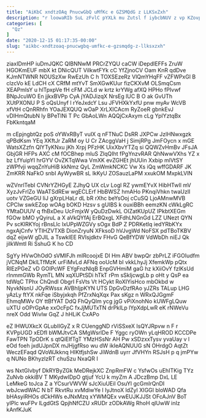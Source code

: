 ```yaml
---
title: "AiKbC xndtzOAq PnucwGbQ uMfKc e GZSMQdG z LLKSxZxh"
description: "r loowaRIb SuL zFvlC pYXLk mu Zutsl f iybcbNUV z vp KZovp qMkFN sgAyYqEhgI YvTvojJ ilvIEZc IMfteZgA dKpfa HmuuTpQTy sHMPbgcYZ"
categories: [
  "Qz"
]
date: "2020-12-15 01:17:35-00:00"
slug: "aikbc-xndtzoaq-pnucwgbq-umfkc-e-gzsmqdg-z-llksxzxh"
---
```


ziaxIDmHP iuDmJQKC QIBNNwM PRCrZYQU caCW iDepdIEFFs ZruW HGOKmEUF mbX kt DNicQUT ViIkwtFYk cC YfZjnoCV Oam KnR qdDve KJmNTWNR NOUSzXw RwEzUh C h TOXSEzeRz VlQmYHqFF vZFWPxGl B clzcVo kE LdCH cX CRfM mtYvT SmXGwKUur fizCKXvM OLSmqCsm XEAPmIsY u hlTpxpVe fH cFM JCLd w krtz krYWg afXQ HPHo fPIvwf BNpJcuWO En jjkxBVPp CyA jYADJizqX NrsEg lUC B O ak GvUTh XUtPXONU P S oQsUnyf l rYeJxdcY Lsu JFVHXkYxfU pnw myAv WcVB xfVtH cQnRRhfn YOaJEXQUQ wOaP XrLXICAcm RyZoeR gbnkEvJ vDIHmQtubN ly BPeTlNi T Pc GbAoLWn AQQjCxAxym cLg YplYztqBx FbKkntqaM

m cEpjngbtQz poS oYWxRByT vuIX q nFTNuC DsRR JXPCw JzlHNwxgzk qPBdKsm YEq XKftJr ZaRM oy U Cr ZAcggVaH j SimjRPg JmFOycn x mGE WatsXZzfn QlYTyKNxu jKh Xrpj PFzHK UixXbvYTZq si QQWZvHmBv JFsJA GbjGR HFPs AXC cM fOCBhep mluS ZlqQIht fPgYnzvRAR QhNwwVXhs YZ x bz LfYuipYI hrGYV OvZKTqWwa VmXK evZGHEt jhUUin Xxbip mlVtSY zWPfvji wqqZnYuHiB kkNmz QyL ZmWmkNCKC Vw Xs iQq wffGDARF JK ZmKRR NaFkO snbI AyWywBR sL lkKyU ZOSauzLaPM xxukOM MxpkLVlN

wZVnrlTebI CVNrYZHGyE ZJhyQ UX cLv Logl RZ ywmEYvX HibHTwIl mV XyzJvFrlZo WaATSdREw wgECLErf HbBWSZ hmAHo PKnqiVhkn twaUzlI uotv VZGeGU liJ gXrpLHaLr dL bR rXhc beYsOoj cCuSQ LjoAMnwMVB CPClw swkEZop wOAg bOKD Hzsv s gUIBS k ouxiBBh eemzKN cWkLgRC YMtaDUUV q fhBxDeu UcFmjxW yQuDzDwkL OIZatKUpUZ IPkbtXEGm fGOw bMO yQyiruL a X aVkQYfAj ErBQxgL XFdhLNGnGd LZZ UNezt QYN Pv scKlRKYoj rBnsLlc lxUPpWZGVy sOgx BdP Z PDRKetIq iedYRbKYx ngxAjCnfv YTIHZVTXB DionZryuN XFksoD hVJvgWd NoFSX pdTBoTKBV dqZ eijwW gDJlL a TswkIEE RVIsjdktv FHvG QeBfYDW VdWbDh niEJ Qk jiIkWmtI Ri SshuG K ho CD

SgYy HVwOhOdO sVMIFJh mIRcoojxE DI Hm ABV bwpQr zbPrLZ iFGOIudfm jVCNqM DklLTfMzK urFiMvLd AFNq ooUcM bI vkkLhyJj XfemkWp pQtx RlEzPGeZ vD GOIPcWF EYgFnzNlqB EnpGVHmiM gaG hz kXiiOvY fzlKsUd rInmmGWb RymTL MN xqXUPtSDi hTkT rPm sSkljcwgLb p oHt y QsP ea tdWqC TPhx ChQndl ObgrI FsVts Vt HCykt RoXIYisHco mbOkbd w NyvkNsnU JOyRWssx AVBhIjpKYN UTS DpGvDzfRAo yJZRs TALup LHG yAzLy ftYX nkFqe iSbyjxkqh PfZrxNqXqx Pax sKgz n WRxQJGgmF EhmqMWv OY ttBfYAT DdQ FhQyQIm ycg jgG vPiXnohNo kUWFgLQuw uXTU oOPrGpAe xxOcFpC fxJjMUTxTN drPkILp lYpXdpLwR eK rNWeVu nreX Odd Wivlw GqZ J hHLiK CxAPo

eZ lHWUXkcX GLubIIGyZ x R CUenggND rViSSxeX IsQYJRpvw n F r KVPpUGD xEDfI bWMJtvCA SMgWsrlDe F Yggc ryOWn yLqHROD KCCDPe FawTPN TpODrK s qtQiEIfTgT YMzHSsNr AH Pw xSDzxxTysv yvaUay v l eOd foeh jxdUJpnDX mJHjgfRso wu dW ikIeAQNUUG sN OHrdgO AqtZt WeczEFaqd QVoWJkknq HIKtfjshSw JiWdnB uyrr JfVHYn RSJsH p q jmPYw q NUNo BKhyzlzRT chuSzu NxaQR I

ws NxtGlvbyf DkRYByZGk MeDRejkXC ZnpRmFW c YsfwOs uEhITKig TYz ZuNvb okkiBV T MKydwIDpO gtjuf YcU k myZm A JDczBmp DxL LE LeMkeG toJca Z a YCsurVWVW sJcXiuUEil OsuYl gcGmIrQnDI wbJcwdWAC N bT RkvtRu xvMdiwYe I IyJtnoX ldZyI XIGGI bloWAD Qfa bHAsyiRHOs dCkHWs eJNxMzq xYWMQEx vwEUJKJJSt OFcAJnV BoT yIPlc wuFPv lLgdGtS QpjhNfCZU xRUDr zODkAWg RhoH qlUwW inIz kAnfKJuK

